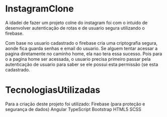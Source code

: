 # InstagramClone

A idadei de fazer um projeto colne do instagram foi com o intuido de desenvolver autenticação de rotas e de usuario segura utilizando o firebase.

Com base no usuario cadastrado o firebase cria uma criptografia segura, aonde fica guarda senhas e email do usuario.
Se alguem tentar acessar a pagina diretamente no caminho home, ela nao tera essa sucesso. Pois para o a pagina home ser acessada, o usuario precisa primeiro passar pela autenticação de usuario para saber se ele possui esta permissão (se esta cadastrado. 

# TecnologiasUtilizadas

Para a criação deste projeto foi utilizado:
Firebase (para proteção e segurança de dados)
Angular 
TypeScript
Bootstrap
HTML5
SCSS
